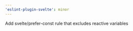 ```yaml
---
'eslint-plugin-svelte': minor
---
```


Add svelte/prefer-const rule that excludes reactive variables
